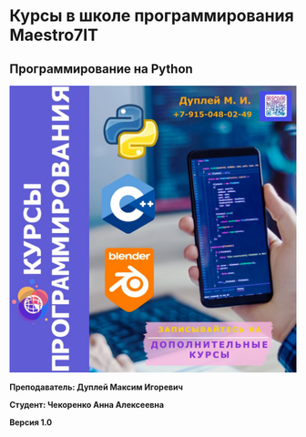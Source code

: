 # Курсы в школе программирования Maestro7IT

## Программирование на Python

![courses_booklet.jpg](img/courses_booklet.jpg)







**Преподаватель: Дуплей Максим Игоревич**

**Студент: Чекоренко Анна Алексеевна**

**Версия 1.0**